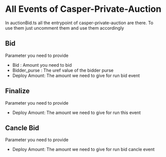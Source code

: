 # All Events of Casper-Private-Auction
In auctionBid.ts all the entrypoint of casper-private-auction are there.
To use them just uncomment them and use them accordingly

## Bid
Parameter you need to provide 
- Bid : Amount you need to bid
- Bidder_purse : The uref value of the bidder purse
- Deploy Amount: The amount we need to give for run bid event

## Finalize
Parameter you need to provide 
- Deploy Amount: The amount we need to give for run this event

## Cancle Bid
Parameter you need to provide 
- Deploy Amount: The amount we need to give for run bid cancle event

